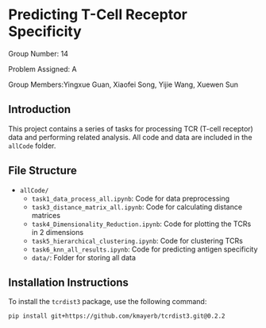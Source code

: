 # Predicting T-Cell Receptor Specificity

Group Number: 14

Problem Assigned: A

Group Members:Yingxue Guan, Xiaofei Song, Yijie Wang, Xuewen Sun


## Introduction

This project contains a series of tasks for processing TCR (T-cell receptor) data and performing related analysis. All code and data are included in the `allCode` folder.

## File Structure

- `allCode/`
  - `task1_data_process_all.ipynb`: Code for data preprocessing
  - `task3_distance_matrix_all.ipynb`: Code for calculating distance matrices
  - `task4_Dimensionality_Reduction.ipynb`: Code for plotting the TCRs in 2 dimensions
  - `task5_hierarchical_clustering.ipynb`: Code for clustering TCRs
  - `task6_knn_all_results.ipynb`: Code for predicting antigen specificity
  - `data/`: Folder for storing all data 




## Installation Instructions

To install the `tcrdist3` package, use the following command:

```bash
pip install git+https://github.com/kmayerb/tcrdist3.git@0.2.2
